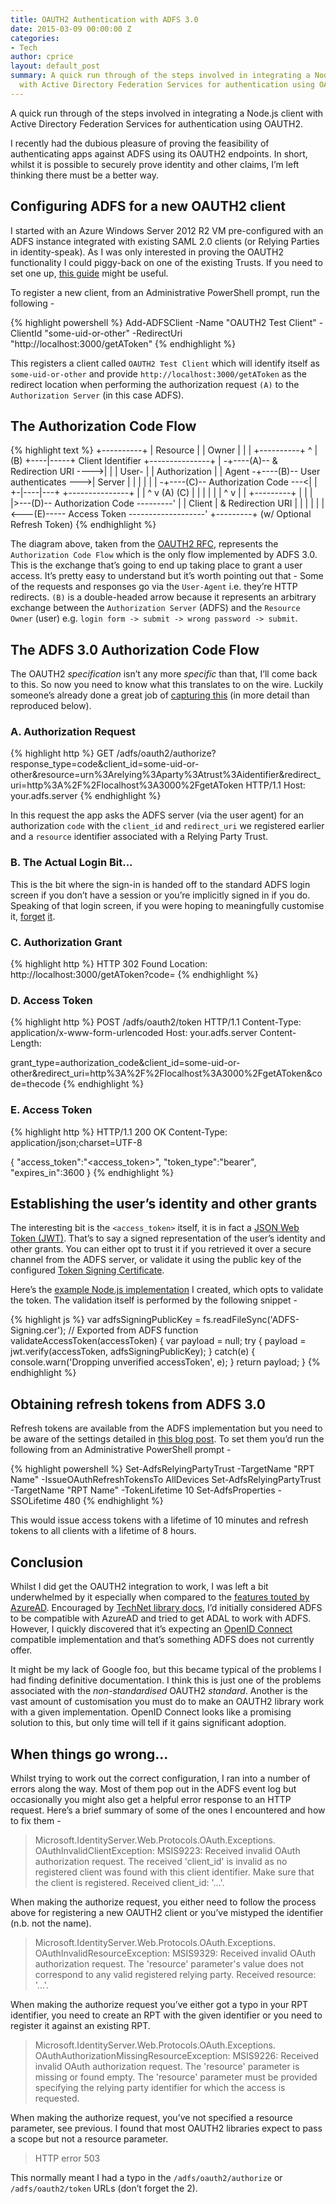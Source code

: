 ```yaml
---
title: OAUTH2 Authentication with ADFS 3.0
date: 2015-03-09 00:00:00 Z
categories:
- Tech
author: cprice
layout: default_post
summary: A quick run through of the steps involved in integrating a Node.js client
  with Active Directory Federation Services for authentication using OAUTH2.
---
```


A quick run through of the steps involved in integrating a Node.js client with Active Directory Federation Services for authentication using OAUTH2.

I recently had the dubious pleasure of proving the feasibility of authenticating apps against ADFS using its OAUTH2 endpoints. In short, whilst it is possible to securely prove identity and other claims, I’m left thinking there must be a better way.

## Configuring ADFS for a new OAUTH2 client

I started with an Azure Windows Server 2012 R2 VM pre-configured with an ADFS instance integrated with existing SAML 2.0 clients (or Relying Parties in identity-speak). As I was only interested in proving the OAUTH2 functionality I could piggy-back on one of the existing Trusts. If you need to set one up, [this guide](https://technet.microsoft.com/en-us/library/dn486828.aspx) might be useful.

To register a new client, from an Administrative PowerShell prompt, run the following -

{% highlight powershell %}
Add-ADFSClient -Name "OAUTH2 Test Client" -ClientId "some-uid-or-other" -RedirectUri "http://localhost:3000/getAToken"
{% endhighlight %}

This registers a client called ```OAUTH2 Test Client``` which will identify itself as ```some-uid-or-other``` and provide ```http://localhost:3000/getAToken``` as the redirect location when performing the authorization request ```(A)``` to the ```Authorization Server``` (in this case ADFS).

## The Authorization Code Flow

{% highlight text %}
+----------+
| Resource |
|   Owner  |
|          |
+----------+
     ^
     |
    (B)
+----|-----+          Client Identifier      +---------------+
|         -+----(A)-- & Redirection URI ---->|               |
|  User-   |                                 | Authorization |
|  Agent  -+----(B)-- User authenticates --->|     Server    |
|          |                                 |               |
|         -+----(C)-- Authorization Code ---<|               |
+-|----|---+                                 +---------------+
  |    |                                         ^      v
 (A)  (C)                                        |      |
  |    |                                         |      |
  ^    v                                         |      |
+---------+                                      |      |
|         |>---(D)-- Authorization Code ---------'      |
| Client  |          & Redirection URI                  |
|         |                                             |
|         |<---(E)----- Access Token -------------------'
+---------+       (w/ Optional Refresh Token)
{% endhighlight %}

The diagram above, taken from the [OAUTH2 RFC](https://tools.ietf.org/html/rfc6749#section-4.1), represents the ```Authorization Code Flow``` which is the only flow implemented by ADFS 3.0. This is the exchange that’s going to end up taking place to grant a user access. It’s pretty easy to understand but it’s worth pointing out that -
Some of the requests and responses go via the ```User-Agent``` i.e. they’re HTTP redirects.
```(B)``` is a double-headed arrow because it represents an arbitrary exchange between the ```Authorization Server``` (ADFS) and the ```Resource Owner``` (user) e.g. ```login form -> submit -> wrong password -> submit```.

## The ADFS 3.0 Authorization Code Flow

The OAUTH2 *specification* isn’t any more *specific* than that, I’ll come back to this. So now you need to know what this translates to on the wire. Luckily someone’s already done a great job of [capturing this](https://github.com/nordvall/TokenClient/wiki/OAuth-2-Authorization-Code-grant-in-ADFS) (in more detail than reproduced below).

### A. Authorization Request

{% highlight http %}
GET /adfs/oauth2/authorize?response_type=code&client_id=some-uid-or-other&resource=urn%3Arelying%3Aparty%3Atrust%3Aidentifier&redirect_uri=http%3A%2F%2Flocalhost%3A3000%2FgetAToken HTTP/1.1
Host: your.adfs.server
{% endhighlight %}

In this request the app asks the ADFS server (via the user agent) for an authorization ```code``` with the ```client_id``` and ```redirect_uri``` we registered earlier and a ```resource``` identifier associated with a Relying Party Trust.

### B. The Actual Login Bit...
This is the bit where the sign-in is handed off to the standard ADFS login screen if you don’t have a session or you’re implicitly signed in if you do. Speaking of that login screen, if you were hoping to meaningfully customise it, [forget](https://technet.microsoft.com/en-us/library/dn280950.aspx) [it](https://technet.microsoft.com/en-gb/library/dn636121.aspx).

### C. Authorization Grant

{% highlight http %}
HTTP 302 Found
Location: http://localhost:3000/getAToken?code=<the code>
{% endhighlight %}


### D. Access Token

{% highlight http %}
POST /adfs/oauth2/token HTTP/1.1
Content-Type: application/x-www-form-urlencoded
Host: your.adfs.server
Content-Length: <some number>

grant_type=authorization_code&client_id=some-uid-or-other&redirect_uri=http%3A%2F%2Flocalhost%3A3000%2FgetAToken&code=thecode
{% endhighlight %}


### E. Access Token

{% highlight http %}
HTTP/1.1 200 OK
Content-Type: application/json;charset=UTF-8

{
    "access_token":"<access_token>",
    "token_type":"bearer",
    "expires_in":3600
}
{% endhighlight %}


## Establishing the user’s identity and other grants

The interesting bit is the ```<access_token>``` itself, it is in fact a [JSON Web Token (JWT)](https://tools.ietf.org/html/draft-ietf-oauth-json-web-token-32). That’s to say a signed representation of the user’s identity and other grants. You can either opt to trust it if you retrieved it over a secure channel from the ADFS server, or validate it using the public key of the configured [Token Signing Certificate](https://technet.microsoft.com/en-us/library/dn781426.aspx).

Here’s the [example Node.js implementation](https://github.com/chrisprice/adfs-example-integration) I created, which opts to validate the token. The validation itself is performed by the following snippet -

{% highlight js %}
var adfsSigningPublicKey = fs.readFileSync('ADFS-Signing.cer'); // Exported from ADFS
function validateAccessToken(accessToken) {
    var payload = null;
    try {
        payload = jwt.verify(accessToken, adfsSigningPublicKey);
    }
    catch(e) {
        console.warn('Dropping unverified accessToken', e);
    }
    return payload;
}
{% endhighlight %}


## Obtaining refresh tokens from ADFS 3.0

Refresh tokens are available from the ADFS implementation but you need to be aware of the settings detailed in [this blog post](http://blog.sonomapartners.com/2014/03/crm-2013-adfs-oauth-hey-wheres-the-refresh-token.html). To set them you’d run the following from an Administrative PowerShell prompt -

{% highlight powershell %}
Set-AdfsRelyingPartyTrust -TargetName "RPT Name" -IssueOAuthRefreshTokensTo AllDevices
Set-AdfsRelyingPartyTrust -TargetName "RPT Name" -TokenLifetime 10
Set-AdfsProperties -SSOLifetime 480
{% endhighlight %}

This would issue access tokens with a lifetime of 10 minutes and refresh tokens to all clients with a lifetime of 8 hours.

## Conclusion

Whilst I did get the OAUTH2 integration to work, I was left a bit underwhelmed by it especially when compared to the [features touted by AzureAD](http://www.cloudidentity.com/blog/2015/02/19/introducing-adal-js-v1/). Encouraged by [TechNet library docs](https://technet.microsoft.com/en-gb/library/dn633593.aspx), I’d initially  considered ADFS to be compatible with AzureAD and tried to get ADAL to work with ADFS. However, I quickly discovered that it’s expecting an [OpenID Connect](http://openid.net/connect/) compatible implementation and that’s something ADFS does not currently offer.

It might be my lack of Google foo, but this became typical of the problems I had finding definitive documentation. I think this is just one of the problems associated with the *non-standardised* OAUTH2 *standard*. Another is the vast amount of customisation you must do to make an OAUTH2 library work with a given implementation. OpenID Connect looks like a promising solution to this, but only time will tell if it gains significant adoption.

## When things go wrong…

Whilst trying to work out the correct configuration, I ran into a number of errors along the way. Most of them pop out in the ADFS event log but occasionally you might also get a helpful error response to an HTTP request. Here’s a brief summary of some of the ones I encountered and how to fix them -

> Microsoft.IdentityServer.Web.Protocols.OAuth.Exceptions. OAuthInvalidClientException: MSIS9223: Received invalid OAuth authorization request. The received 'client_id' is invalid as no registered client was found with this client identifier. Make sure that the client is registered. Received client_id: '...'.

When making the authorize request, you either need to follow the process above for registering a new OAUTH2 client or you’ve mistyped the identifier (n.b. not the name).

> Microsoft.IdentityServer.Web.Protocols.OAuth.Exceptions. OAuthInvalidResourceException: MSIS9329: Received invalid OAuth authorization request. The 'resource' parameter's value does not correspond to any valid registered relying party. Received resource: '...'.

When making the authorize request you’ve either got a typo in your RPT identifier, you need to create an RPT with the given identifier or you need to register it against an existing RPT.

> Microsoft.IdentityServer.Web.Protocols.OAuth.Exceptions. OAuthAuthorizationMissingResourceException: MSIS9226: Received invalid OAuth authorization request. The 'resource' parameter is missing or found empty. The 'resource' parameter must be provided specifying the relying party identifier for which the access is requested.

When making the authorize request, you’ve not specified a resource parameter, see previous. I found that most OAUTH2 libraries expect to pass a scope but not a resource parameter.

> HTTP error 503

This normally meant I had a typo in the ```/adfs/oauth2/authorize``` or ```/adfs/oauth2/token``` URLs (don’t forget the 2).
